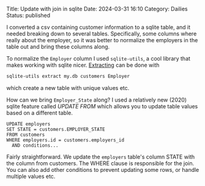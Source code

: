 Title: Update with join in sqlite
Date: 2024-03-31 16:10
Category: Dailies
Status: published

I converted a csv containing customer information to a sqlite table, and it needed breaking down to several tables. Specifically, some columns where really about the employer, so it was better to normalize the employers in the table out and bring these columns along.

To normalize the `Employer` column I used `sqlite-utils`, a cool library that makes working with sqlite nicer. [Extracting](https://sqlite-utils.datasette.io/en/stable/cli.html#extracting-columns-into-a-separate-table) can be done with
```bash
sqlite-utils extract my.db customers Employer
```
which create a new table with unique values etc.

How can we bring `Employer_State` along? I used a relatively new (2020) sqlite feature called *UPDATE FROM* which allows you to update table values based on a different table.

```sqlite
UPDATE employers
SET STATE = customers.EMPLOYER_STATE
FROM customers
WHERE employers.id = customers.employers_id
  AND conditions...
```

Fairly straightforward. We update the `employers` table's column STATE with the column from customers. The WHERE clause is responsible for the join. You can also add other conditions to prevent updating some rows, or handle multiple values etc.